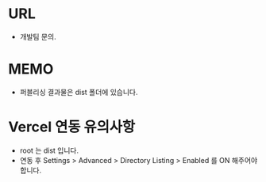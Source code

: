# URL
- 개발팀 문의.

# MEMO
- 퍼블리싱 결과물은 dist 폴더에 있습니다.

# Vercel 연동 유의사항
- root 는 dist 입니다.
- 연동 후 Settings > Advanced > Directory Listing > Enabled 를 ON 해주어야합니다.